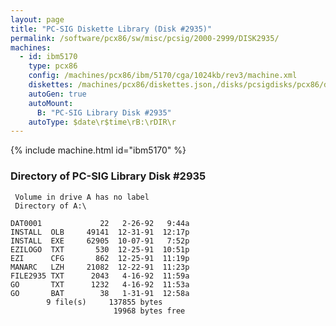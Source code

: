 ```yaml
---
layout: page
title: "PC-SIG Diskette Library (Disk #2935)"
permalink: /software/pcx86/sw/misc/pcsig/2000-2999/DISK2935/
machines:
  - id: ibm5170
    type: pcx86
    config: /machines/pcx86/ibm/5170/cga/1024kb/rev3/machine.xml
    diskettes: /machines/pcx86/diskettes.json,/disks/pcsigdisks/pcx86/diskettes.json
    autoGen: true
    autoMount:
      B: "PC-SIG Library Disk #2935"
    autoType: $date\r$time\rB:\rDIR\r
---
```


{% include machine.html id="ibm5170" %}

### Directory of PC-SIG Library Disk #2935

     Volume in drive A has no label
     Directory of A:\

    DAT0001             22   2-26-92   9:44a
    INSTALL  OLB     49141  12-31-91  12:17p
    INSTALL  EXE     62905  10-07-91   7:52p
    EZILOGO  TXT       530  12-25-91  10:51p
    EZI      CFG       862  12-25-91  11:19p
    MANARC   LZH     21082  12-22-91  11:23p
    FILE2935 TXT      2043   4-16-92  11:59a
    GO       TXT      1232   4-16-92  11:53a
    GO       BAT        38   1-31-91  12:58a
            9 file(s)     137855 bytes
                           19968 bytes free
